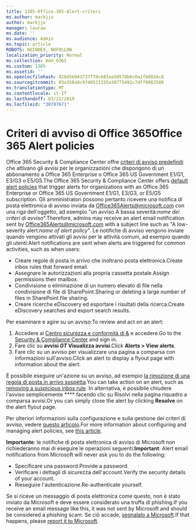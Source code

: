 ```yaml
---
title: 1385-Office-365-Alert-criteri
ms.author: markjjo
author: markjjo
manager: lauraw
ms.date: ''
ms.audience: Admin
ms.topic: article
ROBOTS: NOINDEX, NOFOLLOW
localization_priority: Normal
ms.collection: Adm_O365
ms.custom: 1385
ms.assetid: ''
ms.openlocfilehash: 428d5b943737f78c683aa50578b0c0a1fb0034c8
ms.sourcegitcommit: 03a156a9c9740521155a30775492c7dff0982588
ms.translationtype: MT
ms.contentlocale: it-IT
ms.lasthandoff: 03/22/2019
ms.locfileid: "30787671"
---
```

# <a name="office-365-alert-policies"></a><span data-ttu-id="538b2-102">Criteri di avviso di Office 365</span><span class="sxs-lookup"><span data-stu-id="538b2-102">Office 365 Alert policies</span></span>

<span data-ttu-id="538b2-103">Office 365 Security & Compliance Center offre [criteri di avviso predefiniti](https://docs.microsoft.com/office365/securitycompliance/alert-policies#default-alert-policies) che attivano gli avvisi per le organizzazioni che dispongono di un abbonamento a Office 365 Enterprise o Office 365 US Government E1/G1, E3/G3 o E5/G5.</span><span class="sxs-lookup"><span data-stu-id="538b2-103">The Office 365 Security & Compliance Center offers [default alert policies](https://docs.microsoft.com/office365/securitycompliance/alert-policies#default-alert-policies) that trigger alerts for organizations with an Office 365 Enterprise or Office 365 US Government E1/G1, E3/G3, or E5/G5 subscription.</span></span> <span data-ttu-id="538b2-104">Gli amministratori possono pertanto ricevere una notifica di posta elettronica di avviso inviata da Office365Alerts@microsoft.com con una riga dell'oggetto, ad esempio "un avviso A bassa severità:*nome dei criteri di avviso*".</span><span class="sxs-lookup"><span data-stu-id="538b2-104">Therefore, admins may receive an alert email notification sent by Office365Alerts@microsoft.com with a subject line such as "A low-severity alert:*name of alert policy*".</span></span> <span data-ttu-id="538b2-105">Le notifiche di avviso vengono inviate quando vengono attivati gli avvisi per le attività comuni, ad esempio quando gli utenti:</span><span class="sxs-lookup"><span data-stu-id="538b2-105">Alert notifications are sent when alerts are triggered for common activities, such as when users:</span></span>

- <span data-ttu-id="538b2-106">Creare regole di posta in arrivo che inoltrano posta elettronica.</span><span class="sxs-lookup"><span data-stu-id="538b2-106">Create inbox rules that forward email.</span></span>
- <span data-ttu-id="538b2-107">Assegnare le autorizzazioni alla propria cassetta postale.</span><span class="sxs-lookup"><span data-stu-id="538b2-107">Assign permissions their mailbox.</span></span>
- <span data-ttu-id="538b2-108">Condivisione o eliminazione di un numero elevato di file nella condivisione di file di SharePoint.</span><span class="sxs-lookup"><span data-stu-id="538b2-108">Sharing or deleting a large number of files in SharePoint file sharing.</span></span>
- <span data-ttu-id="538b2-109">Creare ricerche eDiscovery ed esportare i risultati della ricerca.</span><span class="sxs-lookup"><span data-stu-id="538b2-109">Create eDiscovery searches and export search results.</span></span>
 
<span data-ttu-id="538b2-110">Per esaminare e agire su un avviso:</span><span class="sxs-lookup"><span data-stu-id="538b2-110">To review and act on an alert:</span></span>

1. <span data-ttu-id="538b2-111">Accedere al [Centro sicurezza e conformità di &](https://protection.office.com) e accedere.</span><span class="sxs-lookup"><span data-stu-id="538b2-111">Go to the [Security & Compliance Center](https://protection.office.com) and sign in.</span></span>
2. <span data-ttu-id="538b2-112">Fare clic su **avvisi _GT_ Visualizza avvisi**.</span><span class="sxs-lookup"><span data-stu-id="538b2-112">Click **Alerts > View alerts**.</span></span>
3. <span data-ttu-id="538b2-113">Fare clic su un avviso per visualizzare una pagina a comparsa con informazioni sull'avviso.</span><span class="sxs-lookup"><span data-stu-id="538b2-113">Click an alert to display a flyout page with information about the alert.</span></span>

<span data-ttu-id="538b2-114">È possibile eseguire un'azione su un avviso, ad esempio [la rimozione di una regola di posta in arrivo sospetta](https://docs.microsoft.com/office365/securitycompliance/responding-to-a-compromised-email-account).</span><span class="sxs-lookup"><span data-stu-id="538b2-114">You can take action on an alert, such as [removing a suspicious inbox rule](https://docs.microsoft.com/office365/securitycompliance/responding-to-a-compromised-email-account).</span></span> <span data-ttu-id="538b2-115">In alternativa, è possibile chiudere l'avviso semplicemente \*\*\*\* facendo clic su Risolvi nella pagina riquadro a comparsa avvisi.</span><span class="sxs-lookup"><span data-stu-id="538b2-115">Or you can simply close the alert by clicking **Resolve** on the alert flyout page.</span></span>

<span data-ttu-id="538b2-116">Per ulteriori informazioni sulla configurazione e sulla gestione dei criteri di avviso, vedere [questo articolo](https://docs.microsoft.com/office365/securitycompliance/alert-policies).</span><span class="sxs-lookup"><span data-stu-id="538b2-116">For more information about configuring and managing alert policies, see  [this article](https://docs.microsoft.com/office365/securitycompliance/alert-policies).</span></span>

<span data-ttu-id="538b2-117">**Importante**: le notifiche di posta elettronica di avviso di Microsoft non richiederanno mai di eseguire le operazioni seguenti:</span><span class="sxs-lookup"><span data-stu-id="538b2-117">**Important**: Alert email notifications from Microsoft will never ask you to do the following:</span></span>

- <span data-ttu-id="538b2-118">Specificare una password.</span><span class="sxs-lookup"><span data-stu-id="538b2-118">Provide a password.</span></span>
- <span data-ttu-id="538b2-119">Verificare i dettagli di sicurezza dell'account.</span><span class="sxs-lookup"><span data-stu-id="538b2-119">Verify the security details of your account.</span></span>
- <span data-ttu-id="538b2-120">Rieseguire l'autenticazione.</span><span class="sxs-lookup"><span data-stu-id="538b2-120">Re-authenticate yourself.</span></span>

<span data-ttu-id="538b2-121">Se si riceve un messaggio di posta elettronica come questo, non è stato inviato da Microsoft e deve essere considerato una truffa di phishing.</span><span class="sxs-lookup"><span data-stu-id="538b2-121">If you receive an email message like this, it was not sent by Microsoft and should be considered a phishing scam.</span></span> <span data-ttu-id="538b2-122">Se ciò accade, [segnalalo a Microsoft](https://docs.microsoft.com/office365/SecurityCompliance/report-junk-email-and-phishing-scams-in-outlook-on-the-web-eop).</span><span class="sxs-lookup"><span data-stu-id="538b2-122">If that happens, please [report it to Microsoft](https://docs.microsoft.com/office365/SecurityCompliance/report-junk-email-and-phishing-scams-in-outlook-on-the-web-eop).</span></span>